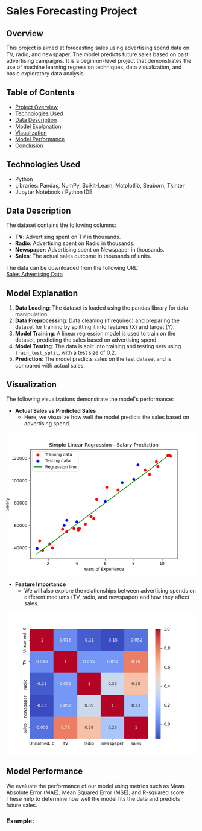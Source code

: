 # Sales Forecasting Project

## Overview

This project is aimed at forecasting sales using advertising spend data on TV, radio, and newspaper. The model predicts future sales based on past advertising campaigns. It is a beginner-level project that demonstrates the use of machine learning regression techniques, data visualization, and basic exploratory data analysis.

## Table of Contents
- [Project Overview](#overview)
- [Technologies Used](#technologies-used)
- [Data Description](#data-description)
- [Model Explanation](#model-explanation)
- [Visualization](#visualization)
- [Model Performance](#model-performance)
- [Conclusion](#conclusion)

## Technologies Used

- Python
- Libraries: Pandas, NumPy, Scikit-Learn, Matplotlib, Seaborn, Tkinter
- Jupyter Notebook / Python IDE

## Data Description

The dataset contains the following columns:
- **TV**: Advertising spent on TV in thousands.
- **Radio**: Advertising spent on Radio in thousands.
- **Newspaper**: Advertising spent on Newspaper in thousands.
- **Sales**: The actual sales outcome in thousands of units.

The data can be downloaded from the following URL:  
[Sales Advertising Data](https://raw.githubusercontent.com/selva86/datasets/master/Advertising.csv)

## Model Explanation

1. **Data Loading**: The dataset is loaded using the pandas library for data manipulation.
2. **Data Preprocessing**: Data cleaning (if required) and preparing the dataset for training by splitting it into features (X) and target (Y).
3. **Model Training**: A linear regression model is used to train on the dataset, predicting the sales based on advertising spend.
4. **Model Testing**: The data is split into training and testing sets using `train_test_split`, with a test size of 0.2.
5. **Prediction**: The model predicts sales on the test dataset and is compared with actual sales.

## Visualization

The following visualizations demonstrate the model's performance:

- **Actual Sales vs Predicted Sales**
  - Here, we visualize how well the model predicts the sales based on advertising spend.

![Salary Prediction Plot](https://github.com/Hritik0052/Sales-Forecasting-Linear_Model/blob/main/salary_prediction_plot.png)

- **Feature Importance**
  - We will also explore the relationships between advertising spends on different mediums (TV, radio, and newspaper) and how they affect sales.

![Correlation Matrix](https://github.com/Hritik0052/Sales-Forecasting-Linear_Model/blob/main/Corr.png)



## Model Performance

We evaluate the performance of our model using metrics such as Mean Absolute Error (MAE), Mean Squared Error (MSE), and R-squared score. These help to determine how well the model fits the data and predicts future sales.

### Example:
